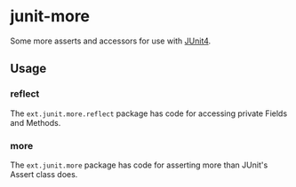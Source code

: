 # junit-more
Some more asserts and accessors for use with [JUnit4](https://junit.org/junit4).

## Usage

### reflect
The ```ext.junit.more.reflect``` package has code for accessing private Fields and Methods.

### more
The ```ext.junit.more``` package has code for asserting more than JUnit's Assert class does.
